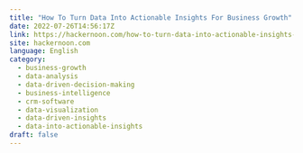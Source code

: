 ```yaml
---
title: "How To Turn Data Into Actionable Insights For Business Growth"
date: 2022-07-26T14:56:17Z
link: https://hackernoon.com/how-to-turn-data-into-actionable-insights-for-business-growth?source=rss&utm_medium=RSS&utm_source=news.12bit.vn
site: hackernoon.com
language: English
category:
  - business-growth
  - data-analysis
  - data-driven-decision-making
  - business-intelligence
  - crm-software
  - data-visualization
  - data-driven-insights
  - data-into-actionable-insights
draft: false
---
```

